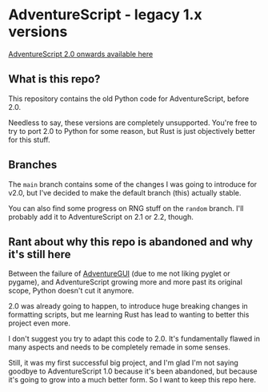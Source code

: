 # AdventureScript - legacy 1.x versions
[AdventureScript 2.0 onwards available here](https://github.com/patataofcourse/AdventureScript)

## What is this repo?
This repository contains the old Python code for AdventureScript, before 2.0.

Needless to say, these versions are completely unsupported. You're free to try to port 2.0 to Python for some reason, but Rust is just objectively better for this stuff.

## Branches
The `main` branch contains some of the changes I was going to introduce for v2.0, but I've decided to make the default branch (this) actually stable.

You can also find some progress on RNG stuff on the `random` branch. I'll probably add it to AdventureScript on 2.1 or 2.2, though.

## Rant about why this repo is abandoned and why it's still here
Between the failure of [AdventureGUI](https://github.com/patataofcourse/AdventureGUI) (due to me not liking pyglet or pygame), and AdventureScript growing more and more past its original scope, Python doesn't cut it anymore.

2.0 was already going to happen, to introduce huge breaking changes in formatting scripts, but me learning Rust has lead to wanting to better this project even more.

I don't suggest you try to adapt this code to 2.0. It's fundamentally flawed in many aspects and needs to be completely remade in some senses.

Still, it was my first successful big project, and I'm glad I'm not saying goodbye to AdventureScript 1.0 because it's been abandoned, but because it's going to grow into a much better form. So I want to keep this repo here.